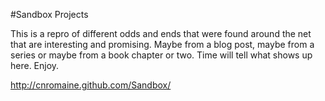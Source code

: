 #Sandbox Projects

This is a repro of different odds and ends that were found around the net that are interesting and promising. Maybe from a blog post, maybe from a series or maybe from a book chapter or two. Time will tell what shows up here. Enjoy.

http://cnromaine.github.com/Sandbox/